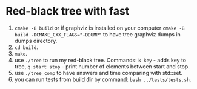 # Red-black tree with fast
1. `cmake -B build` or if graphviz is installed on your computer `cmake -B build -DCMAKE_CXX_FLAGS="-DDUMP"` to have tree graphviz dumps in dumps directory.
2. `cd build`.
3. `make`.
4. use `./tree` to run my red-black tree. Commands: `k key` - adds key to tree, `q start stop` - print number of elements between start and stop.
5. use `./tree_comp` to have answers and time comparing with std::set.
6. you can run tests from build dir by command: `bash ../tests/tests.sh`.
